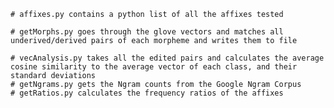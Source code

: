     # affixes.py contains a python list of all the affixes tested
    
    # getMorphs.py goes through the glove vectors and matches all underived/derived pairs of each morpheme and writes them to file
    
    # vecAnalysis.py takes all the edited pairs and calculates the average cosine similarity to the average vector of each class, and their standard deviations
    # getNgrams.py gets the Ngram counts from the Google Ngram Corpus
    # getRatios.py calculates the frequency ratios of the affixes
